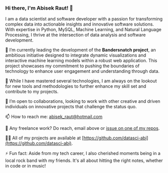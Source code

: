 ### Hi there, I'm Abisek Raut! 👋

I am a data scientist and software developer with a passion for transforming complex data into actionable insights and innovative software solutions. With expertise in Python, MySQL, Machine Learning, and Natural Language Processing, I thrive at the intersection of data analysis and software development.

🔭 I’m currently leading the development of the **Bandersnatch project**, an ambitious initiative designed to integrate dynamic visualizations and interactive machine learning models within a robust web application. This project showcases my commitment to pushing the boundaries of technology to enhance user engagement and understanding through data.

🌱 While I have mastered several technologies, I am always on the lookout for new tools and methodologies to further enhance my skill set and contribute to my projects.

👯 I’m open to collaborations, looking to work with other creative and driven individuals on innovative projects that challenge the status quo.

📫 How to reach me: [abisek_raut@hotmail.com](mailto:abisek_raut@hotmail.com)

💼 Any freelance work? Do reach, email above or [issue on one of my repos](https://github.com/datasci-abi).

👨‍💻 All of my projects are available at [https://github.com/datasci-abi](https://github.com/datasci-abi).

⚡ Fun fact: Aside from my tech career, I also cherished moments being in a local rock band with my friends. It's all about hitting the right notes, whether in code or in music!

